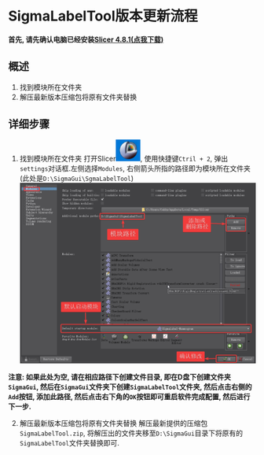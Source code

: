 # SigmaLabelTool版本更新流程

**首先, 请先确认电脑已经安装[Slicer 4.8.1(点我下载)](https://download.slicer.org/)**

## 概述
1. 找到模块所在文件夹
2. 解压最新版本压缩包将原有文件夹替换

## 详细步骤

1. 找到模块所在文件夹
 打开Slicer![](../images/slicer.png), 使用快捷键`Ctril + 2`, 弹出`settings`对话框.左侧选择`Modules`, 右侧箭头所指的路径即为模块所在文件夹(此处是`D:\SigmaGui\SgmaLabelTool`)
 ![](../images/settings.png)

 **注意: 如果此处为空, 请在相应路径下创建文件目录, 即在D盘下创建文件夹`SigmaGui`, 然后在`SigmaGui`文件夹下创建`SigmaLabelTool`文件夹, 然后点击右侧的`Add`按钮, 添加此路径, 然后点击右下角的`OK`按钮即可重启软件完成配置, 然后进行下一步.**

2. 解压最新版本压缩包将原有文件夹替换
解压最新提供的压缩包`SigmaLabelTool.zip`, 将解压出的文件夹移至`D:\SigmaGui`目录下将原有的`SigmaLabelTool`文件夹替换即可.
